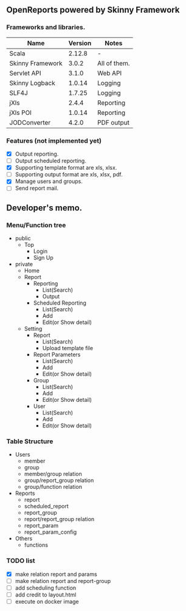 ## OpenReports powered by Skinny Framework
### Frameworks and libraries.

| Name | Version | Notes |
| --- | --- | --- |
| Scala | 2.12.8 | - |
| Skinny Framework | 3.0.2 | All of them. |
| Servlet API | 3.1.0 | Web API |
| Skinny Logback | 1.0.14 | Logging |
| SLF4J | 1.7.25 | Logging |
| jXls | 2.4.4 | Reporting |
| jXls POI | 1.0.14 | Reporting |
| JODConverter | 4.2.0 | PDF output |

### Features (not implemented yet)
- [x] Output reporting.
- [ ] Output scheduled reporting.
- [x] Supporting template format are xls, xlsx.
- [ ] Supporting output format are xls, xlsx, pdf.
- [x] Manage users and groups.
- [ ] Send report mail.

## Developer's memo.
### Menu/Function tree

- public
  - Top
    - Login
    - Sign Up
- private
  - Home
  - Report
    - Reporting
      - List(Search)
      - Output
    - Scheduled Reporting
      - List(Search)
      - Add
      - Edit(or Show detail)
  - Setting
    - Report
      - List(Search)
      - Upload template file
    - Report Parameters
      - List(Search)
      - Add
      - Edit(or Show detail)
    - Group
      - List(Search)
      - Add
      - Edit(or Show detail)
    - User
      - List(Search)
      - Add
      - Edit(or Show detail)

### Table Structure

- Users
  - member
  - group
  - member/group relation
  - group/report_group relation
  - group/function relation
- Reports
  - report
  - scheduled_report
  - report_group
  - report/report_group relation
  - report_param
  - report_param_config
- Others
  - functions

### TODO list
- [x] make relation report and params
- [ ] make relation report and report-group
- [ ] add scheduling function
- [ ] add credit to layout.html
- [ ] execute on docker image
